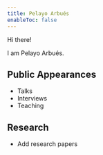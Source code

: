 ```yaml
---
title: Pelayo Arbués
enableToc: false
---
```


Hi there!

I am Pelayo Arbués.


## Public Appearances
- Talks
- Interviews
- Teaching

## Research
- Add research papers
